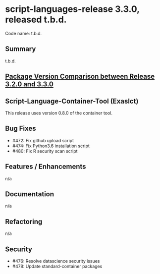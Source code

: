 # script-languages-release 3.3.0, released t.b.d.

Code name: t.b.d. 

## Summary

t.b.d. 

## [Package Version Comparison between Release 3.2.0 and 3.3.0](package_diffs/3.3.0/README.md)
  
## Script-Language-Container-Tool (Exaslct)

This release uses version 0.8.0 of the container tool.

## Bug Fixes

 - #472: Fix github upload script
 - #474: Fix Python3.6 installation script
 - #480: Fix R security scan script

## Features / Enhancements

n/a

## Documentation

n/a

## Refactoring

n/a

## Security

 - #476: Resolve datascience security issues
 - #478: Update standard-container packages